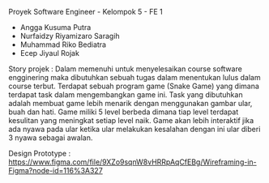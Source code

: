 Proyek Software Engineer - Kelompok 5 - FE 1

- Angga Kusuma Putra
- Nurfaidzy Riyamizaro Saragih
- Muhammad Riko Bediatra
- Ecep Jiyaul Rojak


Story projek :
Dalam memenuhi untuk menyelesaikan course software engginering maka dibutuhkan sebuah tugas dalam menentukan lulus dalam course terbut. Terdapat sebuah program game (Snake Game) yang dimana terdapat task dalam mengembangkan game ini. Task yang dibutuhkan adalah membuat game lebih menarik dengan menggunakan gambar ular, buah dan hati. Game miliki 5 level berbeda dimana tiap level terdapat kesulitan yang meningkat setiap level naik. Game akan lebih interaktif jika ada nyawa pada ular ketika ular melakukan kesalahan dengan ini ular diberi 3 nyawa sebagai awalan.

Design Prototype : 
https://www.figma.com/file/9XZo9sqnW8vHRRpAqCfEBg/Wireframing-in-Figma?node-id=116%3A327
